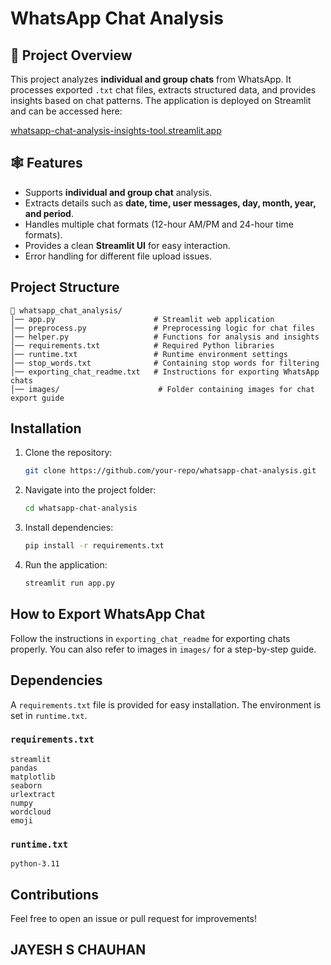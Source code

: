 # WhatsApp Chat Analysis

## 📌 Project Overview
This project analyzes **individual and group chats** from WhatsApp. It processes exported `.txt` chat files, extracts structured data, and provides insights based on chat patterns. The application is deployed on Streamlit and can be accessed here:

[whatsapp-chat-analysis-insights-tool.streamlit.app](http://whatsapp-chat-analysis-insights-tool.streamlit.app/)

## 🕸️ Features
- Supports **individual and group chat** analysis.
- Extracts details such as **date, time, user messages, day, month, year, and period**.
- Handles multiple chat formats (12-hour AM/PM and 24-hour time formats).
- Provides a clean **Streamlit UI** for easy interaction.
- Error handling for different file upload issues.

## Project Structure
```
📂 whatsapp_chat_analysis/
│── app.py                      # Streamlit web application
│── preprocess.py               # Preprocessing logic for chat files
│── helper.py                   # Functions for analysis and insights
│── requirements.txt            # Required Python libraries
│── runtime.txt                 # Runtime environment settings
│── stop_words.txt              # Containing stop words for filtering
│── exporting_chat_readme.txt   # Instructions for exporting WhatsApp chats
│── images/                      # Folder containing images for chat export guide
```

## Installation
1. Clone the repository:
   ```sh
   git clone https://github.com/your-repo/whatsapp-chat-analysis.git
   ```
2. Navigate into the project folder:
   ```sh
   cd whatsapp-chat-analysis
   ```
3. Install dependencies:
   ```sh
   pip install -r requirements.txt
   ```
4. Run the application:
   ```sh
   streamlit run app.py
   ```

## How to Export WhatsApp Chat
Follow the instructions in `exporting_chat_readme` for exporting chats properly. You can also refer to images in `images/` for a step-by-step guide.

## Dependencies
A `requirements.txt` file is provided for easy installation. The environment is set in `runtime.txt`.

### `requirements.txt`
```
streamlit
pandas
matplotlib
seaborn
urlextract
numpy
wordcloud
emoji
```

### `runtime.txt`
```
python-3.11
```

## Contributions
Feel free to open an issue or pull request for improvements!

## JAYESH S CHAUHAN
